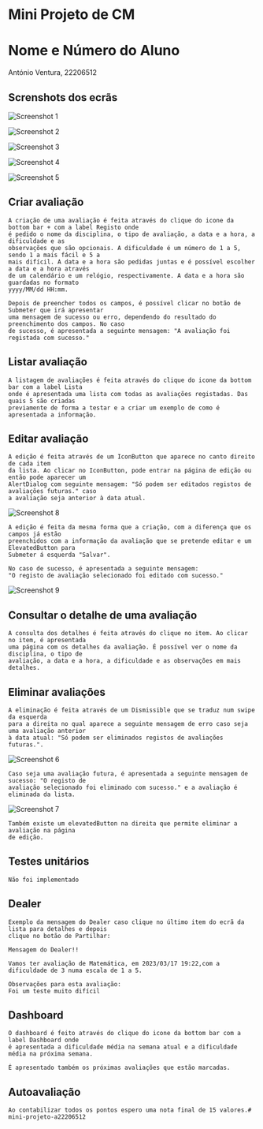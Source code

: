 # Mini Projeto de CM

# Nome e Número do Aluno

António Ventura, 22206512

## Screnshots dos ecrãs

![Screenshot 1](/Users/antonioventura/StudioProjects/mini_projeto/images/dashboard.png)

![Screenshot 2](/Users/antonioventura/StudioProjects/mini_projeto/images/lista.png)

![Screenshot 3](/Users/antonioventura/StudioProjects/mini_projeto/images/registo.png)

![Screenshot 4](/Users/antonioventura/StudioProjects/mini_projeto/images/detalhes.png)

![Screenshot 5](/Users/antonioventura/StudioProjects/mini_projeto/images/dealer.png)

## Criar avaliação

    A criação de uma avaliação é feita através do clique do icone da bottom bar + com a label Registo onde
    é pedido o nome da disciplina, o tipo de avaliação, a data e a hora, a dificuldade e as 
    observações que são opcionais. A dificuldade é um número de 1 a 5, sendo 1 a mais fácil e 5 a
    mais difícil. A data e a hora são pedidas juntas e é possível escolher a data e a hora através
    de um calendário e um relógio, respectivamente. A data e a hora são guardadas no formato
    yyyy/MM/dd HH:mm.

    Depois de preencher todos os campos, é possível clicar no botão de Submeter que irá apresentar
    uma mensagem de sucesso ou erro, dependendo do resultado do preenchimento dos campos. No caso
    de sucesso, é apresentada a seguinte mensagem: "A avaliação foi registada com sucesso."

## Listar avaliação

    A listagem de avaliações é feita através do clique do icone da bottom bar com a label Lista
    onde é apresentada uma lista com todas as avaliações registadas. Das quais 5 são criadas
    previamente de forma a testar e a criar um exemplo de como é apresentada a informação.

## Editar avaliação

    A edição é feita através de um IconButton que aparece no canto direito de cada item
    da lista. Ao clicar no IconButton, pode entrar na página de edição ou então pode aparecer um 
    AlertDialog com seguinte mensagem: "Só podem ser editados registos de avaliações futuras." caso
    a avaliação seja anterior à data atual.

![Screenshot 8](/Users/antonioventura/StudioProjects/mini_projeto/images/editado.png)

    A edição é feita da mesma forma que a criação, com a diferença que os campos já estão 
    preenchidos com a informação da avaliação que se pretende editar e um ElevatedButton para 
    Submeter á esquerda "Salvar".

    No caso de sucesso, é apresentada a seguinte mensagem: 
    "O registo de avaliação selecionado foi editado com sucesso."

![Screenshot 9](/Users/antonioventura/StudioProjects/mini_projeto/images/editadoAceite.png)

## Consultar o detalhe de uma avaliação

    A consulta dos detalhes é feita através do clique no item. Ao clicar no item, é apresentada
    uma página com os detalhes da avaliação. É possível ver o nome da disciplina, o tipo de
    avaliação, a data e a hora, a dificuldade e as observações em mais detalhes.

## Eliminar avaliações

    A eliminação é feita através de um Dismissible que se traduz num swipe da esquerda 
    para a direita no qual aparece a seguinte mensagem de erro caso seja uma avaliação anterior
    à data atual: "Só podem ser eliminados registos de avaliações futuras.".

![Screenshot 6](/Users/antonioventura/StudioProjects/mini_projeto/images/swipe.png)
    
    Caso seja uma avaliação futura, é apresentada a seguinte mensagem de sucesso: "O registo de
    avaliação selecionado foi eliminado com sucesso." e a avaliação é eliminada da lista.

![Screenshot 7](/Users/antonioventura/StudioProjects/mini_projeto/images/swipeEliminado.png)
    
    Também existe um elevatedButton na direita que permite eliminar a avaliação na página
    de edição.

## Testes unitários

    Não foi implementado

## Dealer
    
    Exemplo da mensagem do Dealer caso clique no último item do ecrã da lista para detalhes e depois
    clique no botão de Partilhar:

    Mensagem do Dealer!!
    
    Vamos ter avaliação de Matemática, em 2023/03/17 19:22,com a dificuldade de 3 numa escala de 1 a 5.
    
    Observações para esta avaliação:
    Foi um teste muito difícil

## Dashboard

    O dashboard é feito através do clique do icone da bottom bar com a label Dashboard onde 
    é apresentada a dificuldade média na semana atual e a dificuldade média na próxima semana.
    
    É apresentado também os próximas avaliações que estão marcadas.

## Autoavaliação

    Ao contabilizar todos os pontos espero uma nota final de 15 valores.# mini-projeto-a22206512
